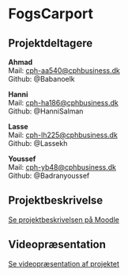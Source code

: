 # FogsCarport

## Projektdeltagere

**Ahmad**<br>
Mail: cph-aa540@cphbusiness.dk <br>
Github: @Babanoelk<br>

**Hanni**<br>
Mail: cph-ha186@cphbusiness.dk<br>
Github: @HanniSalman<br>

**Lasse**<br>
Mail: cph-lh225@cphbusiness.dk<br>
Github: @Lassekh<br>

**Youssef**<br>
Mail: cph-yb48@cphbusiness.dk<br>
Github: @Badranyoussef<br>

## Projektbeskrivelse

[Se projektbeskrivelsen på Moodle](https://cphbusiness.mrooms.net/mod/book/view.php?id=639642)

## Videopræsentation

[Se videopræsentation af projektet]()
